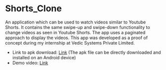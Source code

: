 # Shorts_Clone
An application which can be used to watch videos similar to Youtube Shorts. It contains the same swipe-up and swipe-down functionality to change videos as seen in Youtube Shorts. The app uses a paginated approach to display the videos. This app was developed as a proof of concept during my internship at Vedic Systems Private Limited.
* Link to apk download: [Link](https://github.com/hridaykondru/Video-Shorts/tree/4eca19101c01954afa325b317f4a9e0db906b8c4/apk) (The apk file can be directly downloaded and installed on an Android device)
* Demo video: [Link](https://drive.google.com/file/d/1-gFZ38HeYkplFz7_SiB7LcVepsy49q9S/view?usp=sharing)
